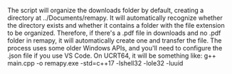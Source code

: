 The script will organize the downloads folder by default, creating a directory at ../Documents/remapy.
It will automatically recognize whether the directory exists and whether it contains a folder with the file extension to be organized.
Therefore, if there's a .pdf file in downloads and no .pdf folder in remapy, it will automatically create one and transfer the file.
The process uses some older Windows APIs, and you'll need to configure the .json file if you use VS Code. On UCRT64, it will be something like:
g++ main.cpp -o remapy.exe -std=c++17 -lshell32 -lole32 -luuid
